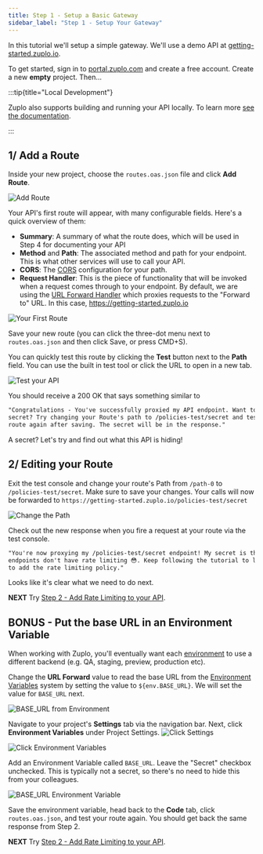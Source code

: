 ```yaml
---
title: Step 1 - Setup a Basic Gateway
sidebar_label: "Step 1 - Setup Your Gateway"
---
```


In this tutorial we'll setup a simple gateway. We'll use a demo API at
[getting-started.zuplo.io](https://getting-started.zuplo.io).

To get started, sign in to [portal.zuplo.com](https://portal.zuplo.com) and
create a free account. Create a new **empty** project. Then...

:::tip{title="Local Development"}

Zuplo also supports building and running your API locally. To learn more
[see the documentation](./local-development.md).

:::

## 1/ Add a Route

Inside your new project, choose the `routes.oas.json` file and click **Add
Route**.

![Add Route](/media/step-1-setup-basic-gateway/image-11.png)

Your API's first route will appear, with many configurable fields. Here's a
quick overview of them:

- **Summary**: A summary of what the route does, which will be used in Step 4
  for documenting your API
- **Method** and **Path**: The associated method and path for your endpoint.
  This is what other services will use to call your API.
- **CORS**: The [CORS](https://developer.mozilla.org/en-US/docs/Web/HTTP/CORS)
  configuration for your path.
- **Request Handler**: This is the piece of functionality that will be invoked
  when a request comes through to your endpoint. By default, we are using the
  [URL Forward Handler](../handlers/url-forward.md) which proxies requests to
  the "Forward to" URL. In this case, https://getting-started.zuplo.io

![Your First Route](/media/step-1-setup-basic-gateway/image-14.png)

Save your new route (you can click the three-dot menu next to `routes.oas.json`
and then click Save, or press CMD+S).

You can quickly test this route by clicking the **Test** button next to the
**Path** field. You can use the built in test tool or click the URL to open in a
new tab.

![Test your API](/media/step-1-setup-basic-gateway/image-15.png)

You should receive a 200 OK that says something similar to

```txt
"Congratulations - You've successfully proxied my API endpoint. Want to know a
secret? Try changing your Route's path to /policies-test/secret and test your
route again after saving. The secret will be in the response."
```

A secret? Let's try and find out what this API is hiding!

## 2/ Editing your Route

Exit the test console and change your route's Path from `/path-0` to
`/policies-test/secret`. Make sure to save your changes. Your calls will now be
forwarded to `https://getting-started.zuplo.io/policies-test/secret`

![Change the Path](/media/step-1-setup-basic-gateway/image-16.png)

Check out the new response when you fire a request at your route via the test
console.

```txt
"You're now proxying my /policies-test/secret endpoint! My secret is that my
endpoints don't have rate limiting 😳. Keep following the tutorial to learn how
to add the rate limiting policy."
```

Looks like it's clear what we need to do next.

**NEXT** Try
[Step 2 - Add Rate Limiting to your API](./step-2-add-rate-limiting.md).

## BONUS - Put the base URL in an Environment Variable

When working with Zuplo, you'll eventually want each
[environment](/docs/articles/environments) to use a different backend (e.g. QA,
staging, preview, production etc).

Change the **URL Forward** value to read the base URL from the
[Environment Variables](/docs/articles/environment-variables) system by setting
the value to `${env.BASE_URL}`. We will set the value for `BASE_URL` next.

![BASE_URL from Environment](/media/step-1-setup-basic-gateway/image-8.png)

Navigate to your project's **Settings** tab via the navigation bar. Next, click
**Environment Variables** under Project Settings.
![Click Settings](/media/step-1-setup-basic-gateway/image-17.png)

![Click Environment Variables](/media/step-1-setup-basic-gateway/image-18.png)

Add an Environment Variable called `BASE_URL`. Leave the "Secret" checkbox
unchecked. This is typically not a secret, so there's no need to hide this from
your colleagues.

![BASE_URL Environment Variable](/media/step-1-setup-basic-gateway/image-20.png)

Save the environment variable, head back to the **Code** tab, click
`routes.oas.json`, and test your route again. You should get back the same
response from Step 2.

**NEXT** Try
[Step 2 - Add Rate Limiting to your API](./step-2-add-rate-limiting.md).
